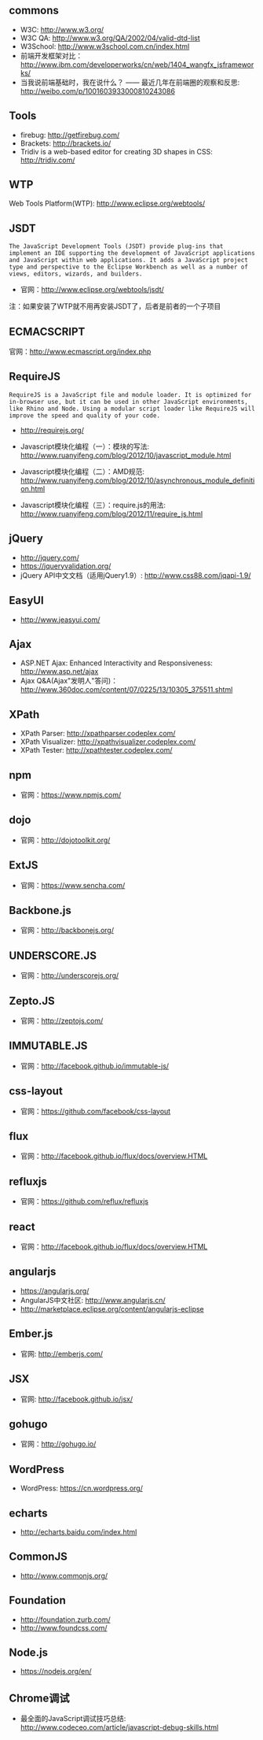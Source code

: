 ## commons

* W3C: http://www.w3.org/
* W3C QA: http://www.w3.org/QA/2002/04/valid-dtd-list
* W3School: http://www.w3school.com.cn/index.html
* 前端开发框架对比：http://www.ibm.com/developerworks/cn/web/1404_wangfx_jsframeworks/
* 当我说前端基础时，我在说什么？ —— 最近几年在前端圈的观察和反思: http://weibo.com/p/1001603933000810243086

## Tools

* firebug: http://getfirebug.com/
* Brackets: http://brackets.io/
* Tridiv is a web-based editor for creating 3D shapes in CSS: http://tridiv.com/

## WTP

Web Tools Platform(WTP): http://www.eclipse.org/webtools/


## JSDT

    The JavaScript Development Tools (JSDT) provide plug-ins that implement an IDE supporting the development of JavaScript applications and JavaScript within web applications. It adds a JavaScript project type and perspective to the Eclipse Workbench as well as a number of views, editors, wizards, and builders.

* 官网：http://www.eclipse.org/webtools/jsdt/

注：如果安装了WTP就不用再安装JSDT了，后者是前者的一个子项目


## ECMACSCRIPT

官网：http://www.ecmascript.org/index.php


## RequireJS

    RequireJS is a JavaScript file and module loader. It is optimized for in-browser use, but it can be used in other JavaScript environments, like Rhino and Node. Using a modular script loader like RequireJS will improve the speed and quality of your code.

* http://requirejs.org/

* Javascript模块化编程（一）：模块的写法: http://www.ruanyifeng.com/blog/2012/10/javascript_module.html
* Javascript模块化编程（二）：AMD规范: http://www.ruanyifeng.com/blog/2012/10/asynchronous_module_definition.html
* Javascript模块化编程（三）：require.js的用法: http://www.ruanyifeng.com/blog/2012/11/require_js.html


## jQuery

* http://jquery.com/
* https://jqueryvalidation.org/
* jQuery API中文文档（适用jQuery1.9）: http://www.css88.com/jqapi-1.9/

## EasyUI

* http://www.jeasyui.com/

## Ajax

* ASP.NET Ajax: Enhanced Interactivity and Responsiveness: http://www.asp.net/ajax
* Ajax Q&A(Ajax"发明人"答问)：http://www.360doc.com/content/07/0225/13/10305_375511.shtml


## XPath

* XPath Parser: http://xpathparser.codeplex.com/
* XPath Visualizer: http://xpathvisualizer.codeplex.com/
* XPath Tester: http://xpathtester.codeplex.com/


## npm

* 官网：https://www.npmjs.com/


## dojo

* 官网：http://dojotoolkit.org/


## ExtJS

* 官网：https://www.sencha.com/


## Backbone.js

* 官网：http://backbonejs.org/


## UNDERSCORE.JS

* 官网：http://underscorejs.org/


## Zepto.JS

* 官网：http://zeptojs.com/


## IMMUTABLE.JS

* 官网：http://facebook.github.io/immutable-js/


## css-layout

* 官网：https://github.com/facebook/css-layout


## flux

* 官网：http://facebook.github.io/flux/docs/overview.HTML


## refluxjs

* 官网：https://github.com/reflux/refluxjs


## react

* 官网：http://facebook.github.io/flux/docs/overview.HTML


## angularjs

* https://angularjs.org/
* AngularJS中文社区: http://www.angularjs.cn/
* http://marketplace.eclipse.org/content/angularjs-eclipse


## Ember.js

* 官网: http://emberjs.com/


## JSX

* 官网: http://facebook.github.io/jsx/


## gohugo

* 官网：http://gohugo.io/


## WordPress

* WordPress: https://cn.wordpress.org/


## echarts

* http://echarts.baidu.com/index.html


## CommonJS

* http://www.commonjs.org/

## Foundation

* http://foundation.zurb.com/
* http://www.foundcss.com/

## Node.js

* https://nodejs.org/en/


## Chrome调试

* 最全面的JavaScript调试技巧总结: http://www.codeceo.com/article/javascript-debug-skills.html

